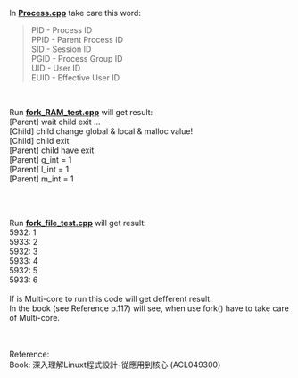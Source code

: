 <p>In <b><a href="https://github.com/PietaTony/C-Cpp_learn/blob/master/Process/Process.cpp">Process.cpp</a></b> take care this word:<blockquote cite="https://stackoverflow.com/questions/41498383/what-do-the-identifiers-pid-ppid-sid-pgid-uid-euid-mean?utm_medium=organic&utm_source=google_rich_qa&utm_campaign=google_rich_qa">
    PID - Process ID<br>
    PPID - Parent Process ID<br>
    SID - Session ID<br>
    PGID - Process Group ID<br>
    UID - User ID<br>
    EUID - Effective User ID<br>
</blockquote></p>
<br>
<p>
  Run <b><a href="https://github.com/PietaTony/C-Cpp_learn/blob/master/Process/fork_RAM_test.cpp">fork_RAM_test.cpp</a></b> will get result:<br>
    [Parent] wait child exit ...<br>
    [Child] child change global & local & malloc value!<br>
    [Child] child exit<br>
    [Parent] child have exit<br>
    [Parent] g_int = 1<br>
    [Parent] l_int = 1<br>
    [Parent] m_int = 1<br>
</p><br>
<br>
<p>
  Run <b><a href="https://github.com/PietaTony/C-Cpp_learn/blob/master/Process/fork_file_test.cpp">fork_file_test.cpp</a></b> will get result:<br>
    5932: 1<br>
    5933: 2<br>
    5932: 3<br>
    5933: 4<br>
    5932: 5<br>
    5933: 6<br>
  <br>
  If is Multi-core to run this code will get defferent result.<br>
  In the book (see Reference p.117) will see, when use fork() have to take care of Multi-core.<br>
</p><br>
<br>
Reference:<br>
Book: 深入理解Linuxt程式設計-從應用到核心 (ACL049300)<br>
